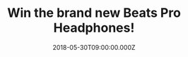 ---
campaign-uuid: "c-4e011172-521a-4c22-81a4-050d8fd48623"
type: "Preview"
category: "Gifts"
date: "2018-05-30T09:00:00.000Z"
end-date: "2018-06-27T23:59:00.000Z"
disable-form: false
is_promoted: false
has_entry_page: true
title: "Win the brand new Beats Pro Headphones!"
competition-description: "<p>If you’re looking for a new pair of great quality headphones\
  \ is because you take sound seriously… this ones are for YOU, the revolution in\
  \ sound: The Beats Pro!</p>\r\nNME AAA is giving you the opportunity to win the\
  \ headphones used by artists and producers, the ones that will make you rediscover\
  \ your music!</p>\r\n<p>Liking what you hear? Click below!</p>"
hero-header: "Win the brand new Beats Pro Headphones!"
terms-confirmation: "N/A"
banner-img: "https://assets.expresslyapp.com/asset-54d2c58e-5b8d-4884-be59-4ca59b1c1678.jpg"
logo-left-href: "https://www.beatsbydre.com/uk/headphones/pro"
logo-left-image: "https://assets.expresslyapp.com/asset-a32d28aa-b6f9-4580-9970-9231fae28bcd.jpg"
logo-left-title: "Beats"
bg-image-hero: "https://assets.expresslyapp.com/asset-db1c5a35-838a-451c-a34f-38f6150ab49c.jpg"
bg-image-first: "https://assets.expresslyapp.com/asset-5d1c531c-93a7-4db8-8fe1-1fddfe8362e7.jpg"
bg-image-second: "https://assets.expresslyapp.com/asset-e33c2040-9032-4bbe-b58d-ec23e5bc20c9.jpg"
bg-image-third: "https://assets.expresslyapp.com/asset-b1b4fe85-8208-497b-8754-cc7bf6d2d79f.jpg"
section1-content: "<p>Beats has introduced an entirely new generation to the possibilities\
  \ of premium sound entertainment.</p>\r\n<p>That is why they have created the brand\
  \ new headphones for you: The Beats Pro! to continue their success bringing you\
  \  energy and emotion that you deserve!</p>"
section2-content: "<p>From the first note to the final mix, the Beats Pro headphones\
  \ delivers reliable studio reference sound. A cushioned headband and heavily padded,\
  \ rotating ear cups providing a comfortable fit for long hours.</p> \r\n<p>With\
  \ a solid interior sound platform, these headphones let you hear rich highs and\
  \ the kind of bass that resonates deep in your chest. Also, they are made with an\
  \ aluminium gunmetal frame and high-quality leather ear cups for added comfort.</p>"
section3-content: "<p>Competition closes on June 27th so hurry up! complete the form\
  \ below and don’t miss out on this amazing chance to get the headphones that will\
  \ make blow your mind away, the Beats Pro!</p>\r\n<p>Good luck!</p>"
entry-title: "Win the brand new Beats Pro Headphones!"
entry-content: "<p>Complete the form below before June 27th at 23:59 and rediscover\
  \ your music with the brand new Beats Pro Headphones!</p>"
has-winner: false
prize-description: "The Beats Pro Headphones."
---